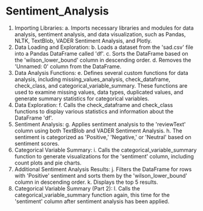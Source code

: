 # Sentiment_Analysis
1.	Importing Libraries:
a.	Imports necessary libraries and modules for data analysis, sentiment analysis, and data visualization, such as Pandas, NLTK, TextBlob, VADER Sentiment Analysis, and Plotly.
2.	Data Loading and Exploration:
b.	Loads a dataset from the 'sad.csv' file into a Pandas DataFrame called 'df'.
c.	Sorts the DataFrame based on the 'wilson_lower_bound' column in descending order.
d.	Removes the 'Unnamed: 0' column from the DataFrame.
3.	Data Analysis Functions:
e.	Defines several custom functions for data analysis, including missing_values_analysis, check_dataframe, check_class, and categorical_variable_summary. These functions are used to examine missing values, data types, duplicated values, and generate summary statistics for categorical variables.
4.	Data Exploration:
f.	Calls the check_dataframe and check_class functions to display various statistics and information about the DataFrame 'df'.
5.	Sentiment Analysis:
g.	Applies sentiment analysis to the 'reviewText' column using both TextBlob and VADER Sentiment Analysis.
h.	The sentiment is categorized as 'Positive,' 'Negative,' or 'Neutral' based on sentiment scores.
6.	Categorical Variable Summary:
i.	Calls the categorical_variable_summary function to generate visualizations for the 'sentiment' column, including count plots and pie charts.
7.	Additional Sentiment Analysis Results:
j.	Filters the DataFrame for rows with 'Positive' sentiment and sorts them by the 'wilson_lower_bound' column in descending order.
k.	Displays the top 5 results.
8.	Categorical Variable Summary (Part 2):
l.	Calls the categorical_variable_summary function again, this time for the 'sentiment' column after sentiment analysis has been applied.


